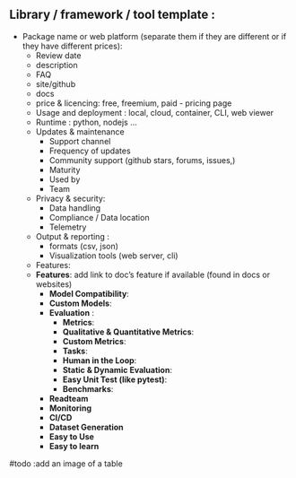 
## Library / framework / tool template : 

- Package name or  web platform (separate them if they are different or if they have different prices):
	- Review date 
	- description
	- FAQ
	- site/github
	- docs
	- price & licencing: free, freemium, paid - pricing page 
	- Usage and deployment : local, cloud, container, CLI, web viewer
	- Runtime : python, nodejs …
	- Updates & maintenance
		- Support channel
		- Frequency of updates
		-  Community support (github stars, forums, issues,)
		- Maturity
		- Used by 
		- Team 
	- Privacy & security:
		- Data handling
		- Compliance / Data location
		- Telemetry
	- Output & reporting :
		- formats (csv, json)
		- Visualization tools (web server, cli)
	- Features: 
	- **Features**: add link to doc’s feature if available (found in docs or websites)
	    - **Model Compatibility**:  
	    - **Custom Models**: 
	    - **Evaluation** :
			- **Metrics**: 
		    - **Qualitative & Quantitative Metrics**:  
		    - **Custom Metrics**: 
		    -  **Tasks**: 
		    - **Human in the Loop**: 
		    - **Static & Dynamic Evaluation**: 
		    - **Easy Unit Test (like pytest)**: 
		    - **Benchmarks**: 
		- **Readteam**
	    - **Monitoring**
	    - **CI/CD**
	    - **Dataset Generation**
		- **Easy to Use**
	    - **Easy to learn** 

#todo :add an image of a table 